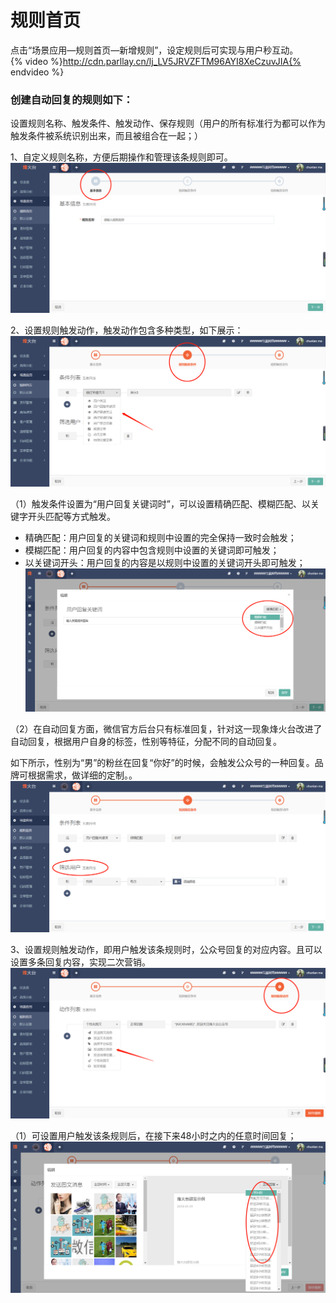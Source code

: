 # 规则首页

点击“场景应用—规则首页—新增规则”，设定规则后可实现与用户秒互动。  
{% video %}http://cdn.parllay.cn/lj_LV5JRVZFTM96AYI8XeCzuvJIA{% endvideo %}

### 创建自动回复的规则如下：

设置规则名称、触发条件、触发动作、保存规则（用户的所有标准行为都可以作为触发条件被系统识别出来，而且被组合在一起；）

1、自定义规则名称，方便后期操作和管理该条规则即可。![](/assets/1516590126%281%29.png)

2、设置规则触发动作，触发动作包含多种类型，如下展示：![](/assets/1516590275.png)

（1）触发条件设置为“用户回复关键词时”，可以设置精确匹配、模糊匹配、以关键字开头匹配等方式触发。

* 精确匹配：用户回复的关键词和规则中设置的完全保持一致时会触发；
* 模糊匹配：用户回复的内容中包含规则中设置的关键词即可触发；
* 以关键词开头：用户回复的内容是以规则中设置的关键词开头即可触发；![](/assets/1516350230%281%29.png)

（2）在自动回复方面，微信官方后台只有标准回复，针对这一现象烽火台改进了自动回复，根据用户自身的标签，性别等特征，分配不同的自动回复。

如下所示，性别为“男”的粉丝在回复“你好”的时候，会触发公众号的一种回复。品牌可根据需求，做详细的定制。。![](/assets/1516352684%281%29.png)

3、设置规则触发动作，即用户触发该条规则时，公众号回复的对应内容。且可以设置多条回复内容，实现二次营销。![](/assets/1516590574%281%29.png)

（1）可设置用户触发该条规则后，在接下来48小时之内的任意时间回复；![](/assets/1516350312%281%29.png)

